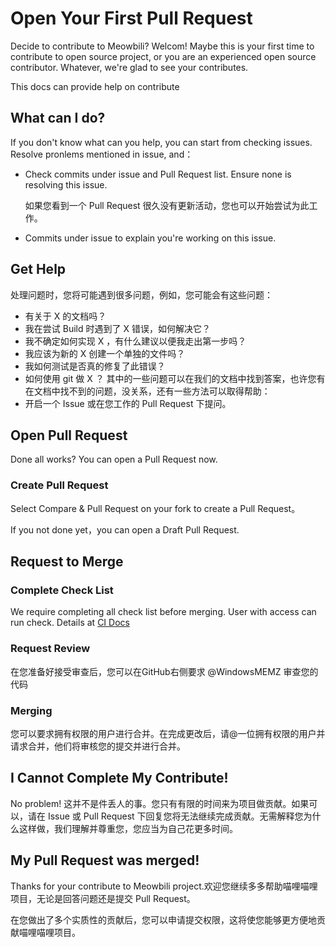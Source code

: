# Open Your First Pull Request
Decide to contribute to Meowbili? Welcom! Maybe this is your first time to contribute to open source project, or you are an experienced open source contributor. Whatever, we're glad to see your contributes.

This docs can provide help on contribute
## What can I do?
If you don't know what can you help, you can start from checking issues. Resolve pronlems mentioned in issue, and：
- Check commits under issue and Pull Request list. Ensure none is resolving this issue.
  
  如果您看到一个 Pull Request 很久没有更新活动，您也可以开始尝试为此工作。
- Commits under issue to explain you're working on this issue.
## Get Help
处理问题时，您将可能遇到很多问题，例如，您可能会有这些问题：
- 有关于 X 的文档吗？
- 我在尝试 Build 时遇到了 X 错误，如何解决它？
- 我不确定如何实现 X ，有什么建议以便我走出第一步吗？
- 我应该为新的 X 创建一个单独的文件吗？
- 我如何测试是否真的修复了此错误？
- 如何使用 git 做 X ？
其中的一些问题可以在我们的文档中找到答案，也许您有在文档中找不到的问题，没关系，还有一些方法可以取得帮助：
- 开启一个 Issue 或在您工作的 Pull Request 下提问。
## Open Pull Request
Done all works? You can open a Pull Request now.
### Create Pull Request
Select Compare & Pull Request on your fork to create a Pull Request。

If you not done yet，you can open a Draft Pull Request.

## Request to Merge
### Complete Check List
We require completing all check list before merging. User with access can run check. Details at [CI Docs](/doc/dev/en-us/ci.md)

### Request Review
在您准备好接受审查后，您可以在GitHub右侧要求 @WindowsMEMZ 审查您的代码

### Merging
您可以要求拥有权限的用户进行合并。在完成更改后，请@一位拥有权限的用户并请求合并，他们将审核您的提交并进行合并。

## I Cannot Complete My Contribute!
No problem! 这并不是件丢人的事。您只有有限的时间来为项目做贡献。如果可以，请在 Issue 或 Pull Request 下回复您将无法继续完成贡献。无需解释您为什么这样做，我们理解并尊重您，您应当为自己花更多时间。

## My Pull Request was merged!

Thanks for your contribute to Meowbili project.欢迎您继续多多帮助喵哩喵哩项目，无论是回答问题还是提交 Pull Request。

在您做出了多个实质性的贡献后，您可以申请提交权限，这将使您能够更方便地贡献喵哩喵哩项目。
